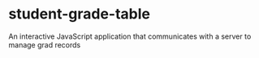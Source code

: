 # student-grade-table
An interactive JavaScript application that communicates with a server to manage grad records
